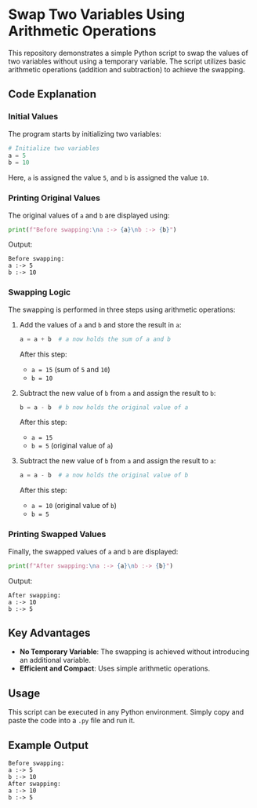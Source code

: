 # Swap Two Variables Using Arithmetic Operations

This repository demonstrates a simple Python script to swap the values of two variables without using a temporary variable. The script utilizes basic arithmetic operations (addition and subtraction) to achieve the swapping.

## Code Explanation

### Initial Values

The program starts by initializing two variables:

```python
# Initialize two variables
a = 5
b = 10
```

Here, `a` is assigned the value `5`, and `b` is assigned the value `10`.

### Printing Original Values

The original values of `a` and `b` are displayed using:

```python
print(f"Before swapping:\na :-> {a}\nb :-> {b}")
```

Output:

```\
Before swapping:
a :-> 5
b :-> 10
```

### Swapping Logic

The swapping is performed in three steps using arithmetic operations:

1. Add the values of `a` and `b` and store the result in `a`:

   ```python
   a = a + b  # a now holds the sum of a and b
   ```

   After this step:
   - `a = 15` (sum of `5` and `10`)
   - `b = 10`

2. Subtract the new value of `b` from `a` and assign the result to `b`:

   ```python
   b = a - b  # b now holds the original value of a
   ```

   After this step:
   - `a = 15`
   - `b = 5` (original value of `a`)

3. Subtract the new value of `b` from `a` and assign the result to `a`:

   ```python
   a = a - b  # a now holds the original value of b
   ```

   After this step:
   - `a = 10` (original value of `b`)
   - `b = 5`

### Printing Swapped Values

Finally, the swapped values of `a` and `b` are displayed:

```python
print(f"After swapping:\na :-> {a}\nb :-> {b}")
```

Output:

```\
After swapping:
a :-> 10
b :-> 5
```

## Key Advantages

- **No Temporary Variable**: The swapping is achieved without introducing an additional variable.
- **Efficient and Compact**: Uses simple arithmetic operations.

## Usage

This script can be executed in any Python environment. Simply copy and paste the code into a `.py` file and run it.

## Example Output

```\
Before swapping:
a :-> 5
b :-> 10
After swapping:
a :-> 10
b :-> 5
